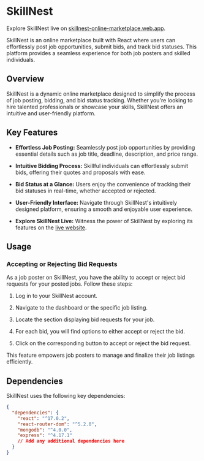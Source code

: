 # SkillNest

Explore SkillNest live on [skillnest-online-marketplace.web.app](https://skillnest-online-marketplace.web.app).

SkillNest is an online marketplace built with React where users can effortlessly post job opportunities, submit bids, and track bid statuses. This platform provides a seamless experience for both job posters and skilled individuals.

## Overview

SkillNest is a dynamic online marketplace designed to simplify the process of job posting, bidding, and bid status tracking. Whether you're looking to hire talented professionals or showcase your skills, SkillNest offers an intuitive and user-friendly platform.

## Key Features

- **Effortless Job Posting:** Seamlessly post job opportunities by providing essential details such as job title, deadline, description, and price range.

- **Intuitive Bidding Process:** Skillful individuals can effortlessly submit bids, offering their quotes and proposals with ease.

- **Bid Status at a Glance:** Users enjoy the convenience of tracking their bid statuses in real-time, whether accepted or rejected.

- **User-Friendly Interface:** Navigate through SkillNest's intuitively designed platform, ensuring a smooth and enjoyable user experience.

- **Explore SkillNest Live:** Witness the power of SkillNest by exploring its features on the [live website](https://skillnest-online-marketplace.web.app).

## Usage

### Accepting or Rejecting Bid Requests

As a job poster on SkillNest, you have the ability to accept or reject bid requests for your posted jobs. Follow these steps:

1. Log in to your SkillNest account.

2. Navigate to the dashboard or the specific job listing.

3. Locate the section displaying bid requests for your job.

4. For each bid, you will find options to either accept or reject the bid.

5. Click on the corresponding button to accept or reject the bid request.

This feature empowers job posters to manage and finalize their job listings efficiently.

## Dependencies

SkillNest uses the following key dependencies:

```json
{
  "dependencies": {
    "react": "^17.0.2",
    "react-router-dom": "^5.2.0",
    "mongodb": "^4.0.0",
    "express": "^4.17.1"
    // Add any additional dependencies here
  }
}



